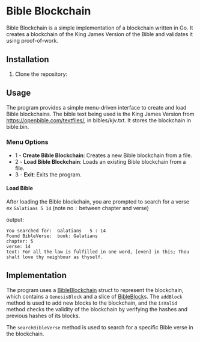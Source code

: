 # Bible Blockchain

Bible Blockchain is a simple implementation of a blockchain written in Go. It creates a blockchain of the King James Version of the Bible and validates it using proof-of-work.

## Installation

1. Clone the repository: 

## Usage

The program provides a simple menu-driven interface to create and load Bible blockchains.
The bible text being used is the King James Version from https://openbible.com/textfiles/, in bibles/kjv.txt.
It stores the blockchain in bible.bin. 
### Menu Options

*   1 - **Create Bible Blockchain**: Creates a new Bible blockchain from a file.
*   2 - **Load Bible Blockchain**: Loads an existing Bible blockchain from a file.
*   3 - **Exit**: Exits the program.

#### Load Bible
After loading the Bible blockchain, you are prompted to search for a verse
ex `Galatians 5 14` (note no `:` between chapter and verse)

output:
```
You searched for:  Galatians   5 : 14
Found BibleVerse:  book: Galatians
chapter: 5
verse: 14
text: For all the law is fulfilled in one word, [even] in this; Thou shalt love thy neighbour as thyself.
```

## Implementation

The program uses a [BibleBlockchain](/bible.go#L32) struct to represent the blockchain, which contains a `GenesisBlock` and a slice of [BibleBlock](/bible.go#L24)s. The `addBlock` method is used to add new blocks to the blockchain, and the `isValid` method checks the validity of the blockchain by verifying the hashes and previous hashes of its blocks.

The `searchBibleVerse` method is used to search for a specific Bible verse in the blockchain.
